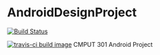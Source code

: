 # AndroidDesignProject

[![Build Status](https://travis-ci.org/CMPUT301F15T14/AndroidDesignProject.svg?branch=travisIntergration)](https://travis-ci.org/CMPUT301F15T14/AndroidDesignProject)

<a href="https://travis-ci.org/CMPUT301F15T14/AndroidDesignProject" target="_blank"><img alt="travis-ci build image" src="https://travis-ci.org/CMPUT301F15T14/AndroidDesignProject.svg?branch=travisIntergration"></img></a>
CMPUT 301 Android Project
